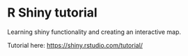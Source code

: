 # R Shiny tutorial

Learning shiny functionality and creating an interactive map.

Tutorial here: https://shiny.rstudio.com/tutorial/
